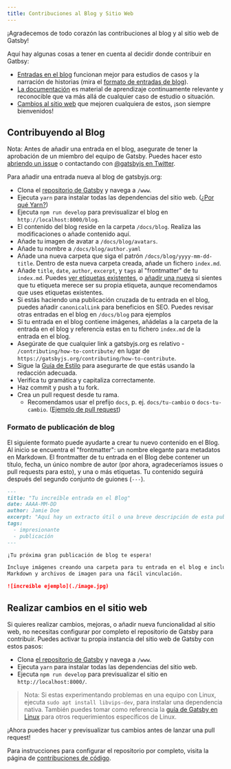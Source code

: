 ```yaml
---
title: Contribuciones al Blog y Sitio Web
---
```


¡Agradecemos de todo corazón las contribuciones al blog y al sitio web de Gatsby!

Aquí hay algunas cosas a tener en cuenta al decidir donde contribuir en Gatbsy:

- [Entradas en el blog](#contributing-to-the-blog) funcionan mejor para estudios de casos y la narración de historias (mira el [formato de entradas de blog](#blog-post-format)).
- [La documentación](/contributing/docs-contributions/) es material de aprendizaje continuamente relevante y reconocible que va más allá de cualquier caso de estudio o situación.
- [Cambios al sitio web](#making-changes-to-the-website) que mejoren cualquiera de estos, ¡son siempre bienvenidos!

## Contribuyendo al Blog

Nota: Antes de añadir una entrada en el blog, asegurate de tener la aprobación de un miembro del equipo de Gatsby. Puedes hacer esto [abriendo un issue](https://github.com/gatsbyjs/gatsby/issues/new/choose) o contactando con [@gatsbyjs en Twitter](https://twitter.com/gatsbyjs).

Para añadir una entrada nueva al blog de gatsbyjs.org:

- Clona el [repositorio de Gatsby](https://github.com/gatsbyjs/gatsby/) y navega a `/www`.
- Ejecuta `yarn` para instalar todas las dependencias del sitio web. ([¿Por qué Yarn?](/contributing/setting-up-your-local-dev-environment#using-yarn))
- Ejecuta `npm run develop` para previsualizar el blog en `http://localhost:8000/blog`.
- El contenido del blog reside en la carpeta `/docs/blog`. Realiza las modificaciones o añade contenido aquí.
- Añade tu imagen de avatar a `/docs/blog/avatars`.
- Añade tu nombre a `/docs/blog/author.yaml`
- Añade una nueva carpeta que siga el patrón `/docs/blog/yyyy-mm-dd-title`. Dentro de esta nueva carpeta creada, añade un fichero `index.md`.
- Añade `title`, `date`, `author`, `excerpt`, y `tags` al "frontmatter" de tu `index.md`. Puedes [ver etiquetas existentes](/blog/tags/), o [añadir una nueva](https://github.com/gatsbyjs/gatsby/blob/master/www/src/data/tags-docs.js) si sientes que tu etiqueta merece ser su propia etiqueta, aunque recomendamos que uses etiquetas existentes.
- Si estás haciendo una publicación cruzada de tu entrada en el blog, puedes añadir `canonicalLink` para beneficios en SEO. Puedes revisar otras entradas en el blog en `/docs/blog` para ejemplos
- Si tu entrada en el blog contiene imágenes, añádelas a la carpeta de la entrada en el blog y referencía estas en tu fichero `index.md` de la entrada en el blog.
- Asegúrate de que cualquier link a gatsbyjs.org es relativo - `/contributing/how-to-contribute/` en lugar de `https://gatsbyjs.org/contributing/how-to-contribute`.
- Sigue la [Guía de Estilo](/contributing/gatsby-style-guide/#word-choice) para asegurarte de que estás usando la redacción adecuada.
- Verifica tu gramática y capitaliza correctamente.
- Haz commit y push a tu fork.
- Crea un pull request desde tu rama.
  - Recomendamos usar el prefijo `docs`, p. ej. `docs/tu-cambio` o `docs-tu-cambio`. ([Ejemplo de pull request](https://github.com/gatsbyjs/gatsby/commit/9c21394add7906974dcfd22ad5dc1351a99d7ceb#diff-bf544fce773d8a5381f64c37d48d9f12))

### Formato de publicación de blog

El siguiente formato puede ayudarte a crear tu nuevo contenido en el Blog. Al inicio se encuentra el "frontmatter": un nombre elegante para metadatos en Markdown. El frontmatter de tu entrada en el Blog debe contener un título, fecha, un único nombre de autor (por ahora, agradeceríamos issues o pull requests para esto), y una o más etiquetas. Tu contenido seguirá después del segundo conjunto de guiones (`---`).

```md
---
title: "Tu increíble entrada en el Blog"
date: AAAA-MM-DD
author: Jamie Doe
excerpt: "Aquí hay un extracto útil o una breve descripción de esta publicación de blog."
tags:
  - impresionante
  - publicación
---

¡Tu próxima gran publicación de blog te espera!

Incluye imágenes creando una carpeta para tu entrada en el blog e incluyendo
Markdown y archivos de imagen para una fácil vinculación.

![increíble ejemplo](./image.jpg)
```

## Realizar cambios en el sitio web

Si quieres realizar cambios, mejoras, o añadir nueva funcionalidad al sitio web, no necesitas configurar por completo el repositorio de Gatsby para contribuir. Puedes activar tu propia instancia del sitio web de Gatsby con estos pasos:

- Clona [el repositorio de Gatsby](https://github.com/gatsbyjs/gatsby/) y navega a `/www`.
- Ejecuta `yarn` para instalar todas las dependencias del sitio web.
- Ejecuta `npm run develop` para previsualizar el sitio en `http://localhost:8000/`.

> Nota: Si estas experimentando problemas en una equipo con Linux, ejecuta `sudo apt install libvips-dev`, para instalar una dependencia nativa. También puedes tomar como referencia la [guía de Gatsby en Linux](/docs/gatsby-on-linux/) para otros requerimientos específicos de Linux.

¡Ahora puedes hacer y previsualizar tus cambios antes de lanzar una pull request!

Para instrucciones para configurar el repositorio por completo, visita la página de [contribuciones de código](/contributing/code-contributions/).
